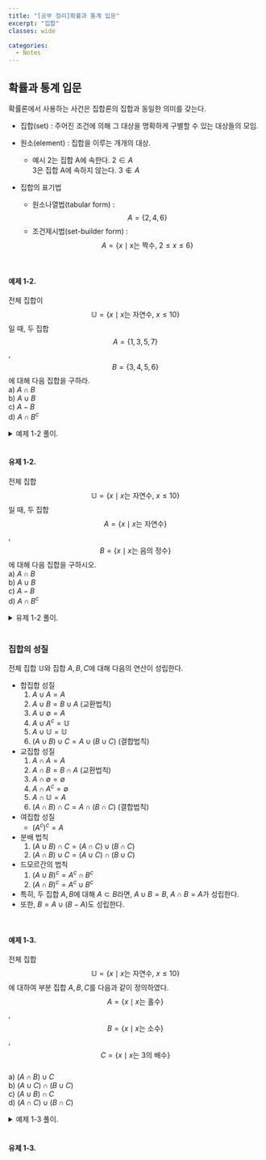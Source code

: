 ```yaml
---
title: "[공부 정리]확률과 통계 입문"
excerpt: "집합"
classes: wide

categories:
  - Notes
---
```

## 확률과 통계 입문

확률론에서 사용하는 사건은 집합론의 집합과 동일한 의미를 갖는다.

- 집합(set) : 주어진 조건에 의해 그 대상을 명확하게 구별할 수 있는 대상들의 모임.
- 원소(element) : 집합을 이루는 개개의 대상.
    - 예시
    2는 집합 A에 속한다. $2 \in{A}$  
    3은 집합 A에 속하지 않는다. $3 \notin{A}$

- 집합의 표기법
    - 원소나열법(tabular form) : $$A = \left\{ 2, 4, 6 \right\}$$
    - 조건제시법(set-builder form) : $$A = \left\{ x\mid \textsf{x는 짝수, 2}\le x \le 6  \right\}$$

<br/>

#### 예제 1-2.  
전체 집합이 $$\mathbb{U}=\left\{ x\mid x \textsf{는 자연수, } x \leq 10 \right\}$$일 때, 두 집합 $$A=\left\{ 1, 3, 5, 7 \right\}$$, $$B = \left\{ 3, 4, 5, 6 \right\}$$에 대해 다음 집합을 구하라.  
a) $A \cap B$  
b) $A \cup B$  
c) $A - B$  
d) $A \cap B^{c}$  

<details>
<summary>예제 1-2 풀이.</summary>

a) $A \cap B = \left\{ 3, 5 \right\}$
<br/>
b) $A \cup B = \left\{ 1, 3, 4, 5, 6, 7 \right\}$
<br/>
c) $A - B = \left\{ 1, 7 \right\}$
<br/>
d) $A \cap B^{c} = \left\{ 1, 7 \right\}$ ($B^{c} = \left\{  1, 2, 7, 8, 9, 10\right\}$)  
</details>
<br/>

#### 유제 1-2.  
전체 집합 $$\mathbb{U}= \left\{ x \mid{x} \textsf{는 자연수, } x \leq 10 \right\}$$일 때, 두 집합 $$A = \left\{ x \mid{x} \textsf{는 자연수} \right\}$$, $$B = \left\{ x \mid{x} \textsf{는 음의 정수} \right\}$$에 대해 다음 집합을 구하시오.  
a) $A \cap B$  
b) $A \cup B$  
c) $A - B$  
d) $A \cap B^{c}$  

<details>
<summary>유제 1-2 풀이.</summary>

a) $A \cap B = \emptyset$
<br/>
b) $A \cup B = \left\{ -3,-2,-1,1,2,3 \right\}$
<br/>
c) $A - B = \left\{ 1,2,3 \right\}$
<br/>
d) $A \cap B^{c} = \left\{ 1,2,3 \right\}$
</details>
<br/>

### 집합의 성질  
전체 집합 $\mathbb{U}$와 집합 $A, B, C$에 대해 다음의 연산이 성립한다.
- 합집합 성질  
    1. $A \cup A = A$
    2. $A \cup B = B \cup A$ (교환법칙)
    3. $A \cup \emptyset = A$
    4. $A \cup A^{c} = \mathbb{U}$
    5. $A \cup \mathbb{U} = \mathbb{U}$
    6. $(A \cup B) \cup C = A \cup (B \cup C)$ (결합법칙)
- 교집합 성질
    1. $A \cap A = A$
    2. $A \cap B = B \cap A$ (교환법칙)
    3. $A \cap \emptyset = \emptyset$
    4. $A \cap A^{c} = \emptyset$
    5. $A \cap \mathbb{U} = A$
    6. $(A \cap B) \cap C = A \cap (B \cap C)$ (결합법칙)
- 여집합 성질
    - $(A^{c})^{c} = A$
- 분배 법칙
    1. $(A \cup B) \cap C = (A \cap C) \cup (B \cap C)$
    2. $(A \cap B) \cup C = (A \cup C) \cap (B \cup C)$
- 드모르간의 법칙
    1. $(A \cup B)^{c} = A^{c} \cap B^{c}$
    2. $(A \cap B)^{c} = A^{c} \cup B^{c}$
- 특히, 두 집합 $A, B$에 대해 $A \subset B$라면, $A \cup B = B$, $A \cap B = A$가 성립한다.
- 또한, $B = A \cup (B - A)$도 성립한다.

<br/>

#### 예제 1-3.
전체 집합 $$\mathbb{U} = \left\{ x \mid{x} \textsf{는 자연수, } x \leq 10 \right\}$$에 대하여 부분 집합 $A, B, C$를 다음과 같이 정의하였다.  
$$A = \left\{ x \mid{x} \textsf{는 홀수} \right\}$$, $$B = \left\{ x \mid{x} \textsf{는 소수} \right\}$$, $$C = \left\{ x \mid{x} \textsf{는 3의 배수} \right\}$$  
a) $(A \cap B) \cup C$  
b) $(A \cup C) \cap (B \cup C)$  
c) $(A \cup B) \cap C$  
d) $(A \cap C) \cup (B \cap C)$

<details>
<summary>예제 1-3 풀이.</summary>

$A = \left\{ 1,3,5,7,9 \right\}$, $B = \left\{ 2,3,5,7 \right\}$, $C = \left\{ 3,6,9 \right\}$이다. 이를 이용하자.
<br/>
<br/>
a) $(A \cap B) \cup C = \left\{ 3,5,7 \right\} \cup \left\{ 3,6,9 \right\} = \left\{ 3,5,6,7,9 \right\}$
<br/>
b) $(A \cup C) \cap (B \cup C) = \left\{ 1,3,5,6,7,9 \right\} \cup \left\{ 2,3,5,6,7,9 \right\} = \left\{ 3,5,6,7,9 \right\}$
<br/>
c) $(A \cup B) \cap C = \left\{ 1,2,3,5,7,9 \right\} \cap \left\{ 3,6,9 \right\} = \left\{ 3,9 \right\}$
<br/>
d) $(A \cap C) \cup (B \cap C) = \left\{ 3,9 \right\} \cup \left\{ 3 \right\} = \left\{ 3 \right\}$
</details>
<br/>

#### 유제 1-3.

